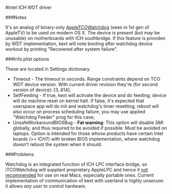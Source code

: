 #Intel ICH WDT driver

###Notes

It's an analog of binary-only [AppleTCOWatchdog](http://wiki.awkwardtv.org/wiki/Watchdog#What_is_Watchdog) (seen in 1st gen of AppleTV) to be used on modern OS X.
The device is present (but may be unusable) on motherboards with ICH southbridge.
If this feature is providen by WDT implementation, kext will note booting after watchdog device workout by printing "Recovered after system failure".

###Info.plist options

These are located in Settings dictionary.

- Timeout - The timeout in seconds. Range constraints depend on TCO WDT device version. With current driver revision they're (for second version of device): [3..614];
- SelfFeeding - If true, kext will activate the device and do feeding; device will do machine reset on kernel halt. If false, it's expected that userspace app will do init and watchdog's timer resetting; reboot will also occur on process scheduling failure, 
	you may use applied "Watchdog Feeder" prog for this case;
- UnsafeWorkaroundBIOSBug - **Fat warning**: This option will disable SMI globally, and thus required to be avoided if possible. Must be avoided on laptops. 
	Option is intended for those whose products have certain Intel boards (>= ICH7) with broken BIOS implementation, where watchdog doesn't reboot the system when it should.

###Problems

Watchdog is an integrated function of ICH LPC interface bridge, so iTCOWatchdog will supplant proprietary AppleLPC and hence it [not recommended](http://translate.google.ru/translate?sl=ru&tl=en&js=n&prev=_t&hl=ru&ie=UTF-8&layout=2&eotf=1&u=http%3A%2F%2Fwww.applelife.ru%2Fthreads%2F%25D0%259F%25D0%25BE%25D0%25BB%25D0%25B5%25D0%25B7%25D0%25BD%25D1%258B%25D0%25B5-%25D0%259A%25D0%25B5%25D0%25BA%25D1%2581%25D1%2582%25D1%258B-%25D0%25A3%25D1%2582%25D0%25B8%25D0%25BB%25D0%25B8%25D1%2582%25D1%258B-%25D0%2598-%25D0%25A1%25D0%25BE%25D0%25BB%25D1%258E%25D1%2588%25D0%25B5%25D0%25BD%25D1%258B-%25D0%2594%25D0%25BB%25D1%258F-osx86.9675%2Fpage-86%23post-149660) for use on real Macs, especially portable ones.
Current implementation of communication of kext with userland is highly unsecure: it allows *any user* to control hardware.
